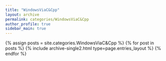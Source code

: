 ```yaml
---
title: "WindowsViaC&Cpp"
layout: archive
permalink: categories/WindowsViaC&Cpp
author_profile: true
sidebar_main: true
---
```


{% assign posts = site.categories.WindowsViaC&Cpp %}
{% for post in posts %} {% include archive-single2.html type=page.entries_layout %} {% endfor %}